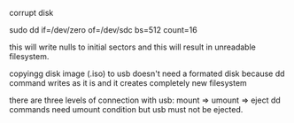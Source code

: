 corrupt disk

sudo dd if=/dev/zero of=/dev/sdc bs=512 count=16

this will write nulls to initial sectors and this will result in unreadable filesystem.


copyingg disk image (.iso) to usb doesn't need a formated disk because dd command writes as it is
and it creates completely new filesystem


there are three levels of connection with usb:
mount => umount => eject
dd commands need umount condition but usb must not be ejected.
